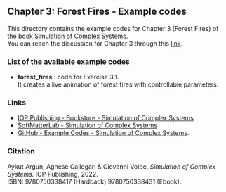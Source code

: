 ## Chapter 3: Forest Fires - Example codes

This directory contains the example codes for Chapter 3 (Forest Fires) of the book [Simulation of Complex Systems](https://github.com/softmatterlab/SOCS/).<br />
You can reach the discussion for Chapter 3 through this [link](https://github.com/softmatterlab/SOCS/discussions/10).


### List of the available example codes ###

- **forest_fires** : code for Exercise 3.1. <br /> It creates a live animation of forest fires with controllable parameters.


### Links

- [IOP Publishing - Bookstore - Simulation of Complex Systems](https://store.ioppublishing.org/page/detail/Simulation-of-Complex-Systems/?K=9780750338417) 
- [SoftMatterLab - Simulation of Complex Systems](http://softmatterlab.org/publications/book/simulation-of-complex-systems/) 
- [GitHub - Example Codes - Simulation of Complex Systems](https://github.com/softmatterlab/SOCS/).


### Citation

Aykut Argun, Agnese Callegari & Giovanni Volpe. *Simulation of Complex Systems.* IOP Publishing, 2022.<br />
ISBN: 9780750338417 (Hardback) 9780750338431 (Ebook).
